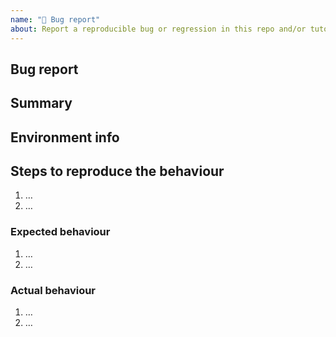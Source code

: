 ```yaml
---
name: "🐛 Bug report"
about: Report a reproducible bug or regression in this repo and/or tutorial on CircleCI's blog
---
```


## Bug report

<!--
👋 Hi!

Before submitting a new issue, please:

- Counter-check that versions of dependencies are similar as described in the tutorial and/or used in this repo
- Check for possible duplicate issues, with possible answers.

Still ready? Fill the template. 👇
-->

## Summary

<!--
Provide a clear and concise description of what the bug is.
-->

## Environment info

<!-- 
Let us know which system you are using and include the *precise* version numbers of concerned dependencies.
 -->

## Steps to reproduce the behaviour

<!--
- Please provide a clear list of steps and code to reproduce the problem.
- Keep the code reproducing the bug as simple as possible, with the minimum amount of code required to reproduce the issue. See https://stackoverflow.com/help/mcve.
- Feel free to link to a GitHub repository with code that reproduces the bug.
- Explain the steps we need to take to reproduce the issue:
-->

1. …
2. …

### Expected behaviour

1. …
2. …

### Actual behaviour

1. …
2. …
